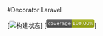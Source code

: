 #Decorator Laravel

[![构建状态](https://tuhu.coding.net/badges/hushuo/job/86958/master/build.svg)]
[![测试覆盖率](./coverage.png)]

